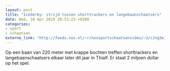 ```yaml
---
layout: post
title: "Icederby: strijd tussen shorttrackers en langebaanschaatsers"
date: Wed, 10 Apr 2019 20:53:23 +0200
categories: 
- sport 
- schaatsen 
externe_link: "http://feeds.nos.nl/~r/nossportschaatsenvideo/~3/cJng3eIaLmg/2279902"
---
```


Op een baan van 220 meter met krappe bochten treffen shorttrackers en langebaanschaatsers elkaar later dit jaar in Thialf. Er staat 2 miljoen dollar op het spel.<img src="http://feeds.feedburner.com/~r/nossportschaatsenvideo/~4/cJng3eIaLmg" height="1" width="1" alt=""/>
